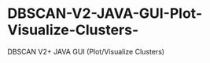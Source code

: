 # DBSCAN-V2-JAVA-GUI-Plot-Visualize-Clusters-
DBSCAN V2+ JAVA GUI (Plot/Visualize Clusters)









